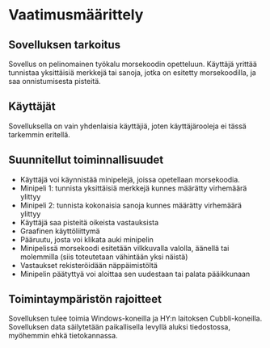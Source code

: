 # Vaatimusmäärittely

## Sovelluksen tarkoitus

Sovellus on pelinomainen työkalu morsekoodin opetteluun. Käyttäjä yrittää tunnistaa yksittäisiä merkkejä tai sanoja,
jotka on esitetty morsekoodilla, ja saa onnistumisesta pisteitä. 

## Käyttäjät

Sovelluksella on vain yhdenlaisia käyttäjiä, joten käyttäjärooleja ei tässä tarkemmin eritellä.

## Suunnitellut toiminnallisuudet

- Käyttäjä voi käynnistää minipelejä, joissa opetellaan morsekoodia.
- Minipeli 1: tunnista yksittäisiä merkkejä kunnes määrätty virhemäärä ylittyy
- Minipeli 2: tunnista kokonaisia sanoja kunnes määrätty virhemäärä ylittyy
- Käyttäjä saa pisteitä oikeista vastauksista
- Graafinen käyttöliittymä
 - Pääruutu, josta voi klikata auki minipelin
 - Minipelissä morsekoodi esitetään vilkkuvalla valolla, äänellä tai molemmilla 
 (siis toteutetaan vähintään yksi näistä)
 - Vastaukset rekisteröidään näppäimistöltä
 - Minipelin päätyttyä voi aloittaa sen uudestaan tai palata pääikkunaan
 
## Toimintaympäristön rajoitteet

Sovelluksen tulee toimia Windows-koneilla ja HY:n laitoksen Cubbli-koneilla. Sovelluksen data säilytetään
paikallisella levyllä aluksi tiedostossa, myöhemmin ehkä tietokannassa.
